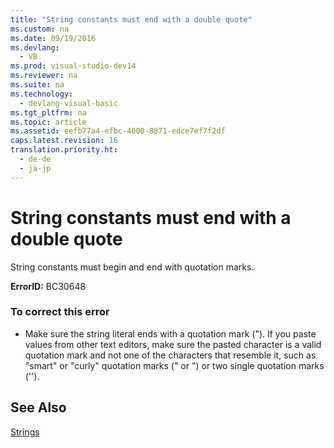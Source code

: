 ```yaml
---
title: "String constants must end with a double quote"
ms.custom: na
ms.date: 09/19/2016
ms.devlang: 
  - VB
ms.prod: visual-studio-dev14
ms.reviewer: na
ms.suite: na
ms.technology: 
  - devlang-visual-basic
ms.tgt_pltfrm: na
ms.topic: article
ms.assetid: eefb77a4-efbc-4000-8871-edce7ef7f2df
caps.latest.revision: 16
translation.priority.ht: 
  - de-de
  - ja-jp
---
```

# String constants must end with a double quote
String constants must begin and end with quotation marks.  
  
 **ErrorID:** BC30648  
  
### To correct this error  
  
-   Make sure the string literal ends with a quotation mark ("). If you paste values from other text editors, make sure the pasted character is a valid quotation mark and not one of the characters that resemble it, such as "smart" or "curly" quotation marks (" or ") or two single quotation marks ('').  
  
## See Also  
 [Strings](../vs140/Strings-in-Visual-Basic.md)